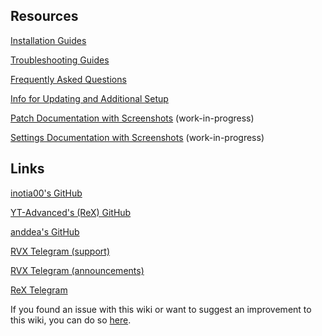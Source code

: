 ## **Resources**

[Installation Guides](https://www.reddit.com/r/revancedextended/wiki/guide/)

[Troubleshooting Guides](https://www.reddit.com/r/revancedextended/wiki/troubleshooting)

[Frequently Asked Questions](https://www.reddit.com/r/revancedextended/wiki/faq)

[Info for Updating and Additional Setup](https://github.com/ReVanced-Extended-Community/Community-Guides/blob/main/community-wiki/patching%20%26%20setup%20info.md)

[Patch Documentation with Screenshots](https://github.com/ReVanced-Extended-Community/Patches-Documentation#patches-documentation) (work-in-progress)

[Settings Documentation with Screenshots](https://kazimmt.github.io/#revanced-extended-features) (work-in-progress)



## **Links**

[inotia00's GitHub](https://github.com/inotia00)

[YT-Advanced's (ReX) GitHub](https://github.com/YT-Advanced)

[anddea's GitHub](https://github.com/anddea)

[RVX Telegram (support)](https://t.me/revanced_extended_chat/)

[RVX Telegram (announcements)](https://t.me/revanced_extended)

[ReX Telegram](https://t.me/ReXgroups)



If you found an issue with this wiki or want to suggest an improvement to this wiki, you can do so [here](https://github.com/ReVanced-Extended-Community/Community-Guides).